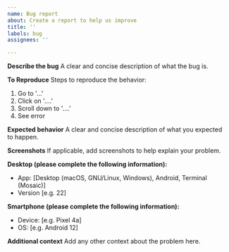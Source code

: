 ```yaml
---
name: Bug report
about: Create a report to help us improve
title: ''
labels: bug
assignees: ''

---
```


**Describe the bug**
A clear and concise description of what the bug is.

**To Reproduce**
Steps to reproduce the behavior:
1. Go to '...'
2. Click on '....'
3. Scroll down to '....'
4. See error

**Expected behavior**
A clear and concise description of what you expected to happen.

**Screenshots**
If applicable, add screenshots to help explain your problem.

**Desktop (please complete the following information):**
 - App: [Desktop (macOS, GNU/Linux, Windows), Android, Terminal (Mosaic)]
 - Version [e.g. 22]

**Smartphone (please complete the following information):**
 - Device: [e.g. Pixel 4a]
 - OS: [e.g. Android 12]

**Additional context**
Add any other context about the problem here.
